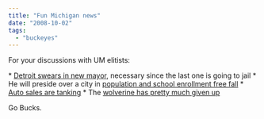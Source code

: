 ```yaml
---
title: "Fun Michigan news"
date: "2008-10-02"
tags: 
  - "buckeyes"
---
```


For your discussions with UM elitists:

\* [Detroit swears in new mayor](http://www.nytimes.com/2008/09/20/us/20detroit.html?ref=us), necessary since the last one is going to jail \* He will preside over a city in [population and school enrollment free fall](http://www.nytimes.com/2008/09/28/us/28detroit.html?_r=1&scp=1&sq=detroit&st=cse&oref=slogin) \* [Auto sales are tanking](http://bigpicture.typepad.com/comments/2008/10/auto-sales-tank.html) \* The [wolverine has pretty much given up](http://www.physorg.com/news142053540.html)

Go Bucks.
